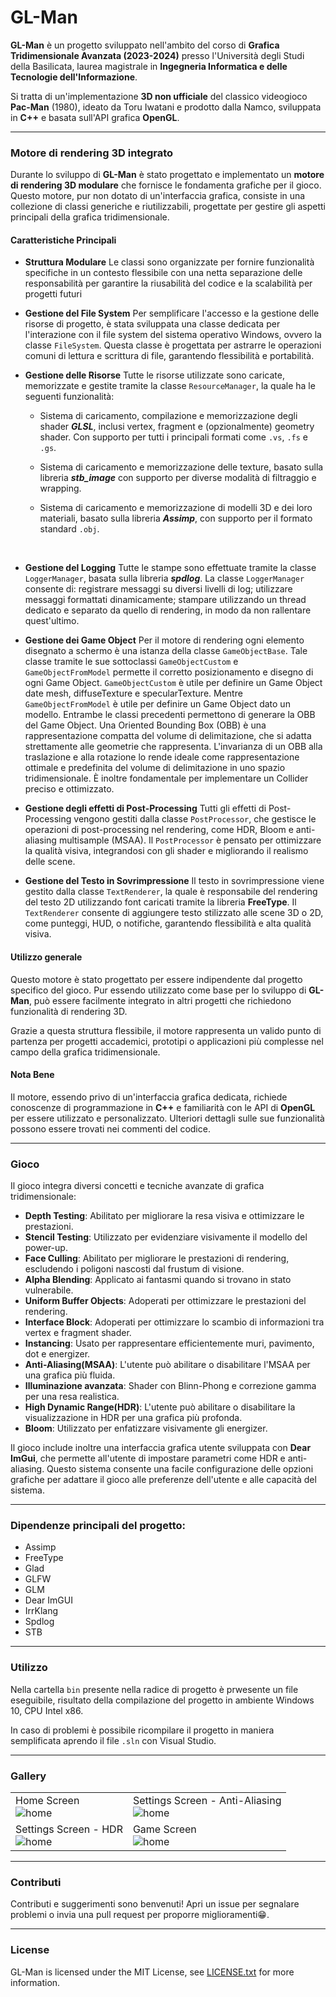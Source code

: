 # GL-Man

**GL-Man** è un progetto sviluppato nell'ambito del corso di **Grafica Tridimensionale Avanzata (2023-2024)** presso l'Università degli Studi della Basilicata, laurea magistrale in **Ingegneria Informatica e delle Tecnologie dell'Informazione**. 

Si tratta di un'implementazione **3D non ufficiale** del classico videogioco **Pac-Man** (1980), ideato da Toru Iwatani e prodotto dalla Namco, sviluppata in **C++** e basata sull'API grafica **OpenGL**.

---

### **Motore di rendering 3D integrato**

Durante lo sviluppo di **GL-Man** è stato progettato e implementato un **motore di rendering 3D modulare** che fornisce le fondamenta grafiche per il gioco. Questo motore, pur non dotato di un'interfaccia grafica, consiste in una collezione di classi generiche e riutilizzabili, progettate per gestire gli aspetti principali della grafica tridimensionale. 

#### **Caratteristiche Principali**

- **Struttura Modulare**
  Le classi sono organizzate per fornire funzionalità specifiche in un contesto flessibile con una netta separazione delle responsabilità per garantire la riusabilità del codice e la scalabilità per progetti futuri 
  <br />

- **Gestione del File System**
  Per semplificare l'accesso e la gestione delle risorse di progetto, è stata sviluppata una classe dedicata per l'interazione con il file system del sistema operativo Windows, ovvero la classe `FileSystem`. 
  Questa classe è progettata per astrarre le operazioni comuni di lettura e scrittura di file, garantendo flessibilità e portabilità.
  <br />

- **Gestione delle Risorse**
  Tutte le risorse utilizzate sono caricate, memorizzate e gestite tramite la classe `ResourceManager`, la quale ha le seguenti funzionalità:

  - Sistema di caricamento, compilazione e memorizzazione degli shader ***GLSL***, inclusi vertex, fragment e (opzionalmente) geometry shader. Con supporto per tutti i principali formati come `.vs`, `.fs` e `.gs`.
  
  - Sistema di caricamento e memorizzazione delle texture, basato sulla libreria ***stb_image*** con supporto per diverse modalità di filtraggio e wrapping.
  
  - Sistema di caricamento e memorizzazione di modelli 3D e dei loro materiali, basato sulla libreria ***Assimp***, con supporto per il formato standard `.obj`.
  <br />

- **Gestione del Logging**
  Tutte le stampe sono effettuate tramite la classe `LoggerManager`, basata sulla libreria ***spdlog***. La classe `LoggerManager` consente di: registrare messaggi su diversi livelli di log; utilizzare messaggi formattati dinamicamente; stampare utilizzando un thread dedicato e separato da quello di rendering, in modo da non rallentare quest'ultimo.
  <br />

- **Gestione dei Game Object**
  Per il motore di rendering ogni elemento disegnato a schermo è una istanza della classe `GameObjectBase`. 
  Tale classe tramite le sue sottoclassi `GameObjectCustom` e `GameObjectFromModel` permette il corretto posizionamento e disegno di ogni Game Object. 
  `GameObjectCustom` è utile per definire un Game Object date mesh, diffuseTexture e specularTexture. Mentre `GameObjectFromModel` è utile per definire un Game Object dato un modello. 
  Entrambe le classi precedenti permettono di generare la OBB del Game Object. Una Oriented Bounding Box (OBB) è una rappresentazione compatta del volume di delimitazione, che si adatta strettamente alle geometrie che rappresenta. L'invarianza di un OBB alla traslazione e alla rotazione lo rende ideale come rappresentazione ottimale e predefinita del volume di delimitazione in uno spazio tridimensionale. È inoltre fondamentale per implementare un Collider preciso e ottimizzato.
  <br />

- **Gestione degli effetti di Post-Processing**
  Tutti gli effetti di Post-Processing vengono gestiti dalla classe `PostProcessor`, che  gestisce le operazioni di post-processing nel rendering, come HDR, Bloom e anti-aliasing multisample (MSAA). 
  Il `PostProcessor` è pensato per ottimizzare la qualità visiva, integrandosi con gli shader e migliorando il realismo delle scene.
  <br />

- **Gestione del Testo in Sovrimpressione**
  Il testo in sovrimpressione viene gestito dalla classe `TextRenderer`, la quale è responsabile del rendering del testo 2D utilizzando font caricati tramite la libreria **FreeType**. 
  Il `TextRenderer` consente di aggiungere testo stilizzato alle scene 3D o 2D, come punteggi, HUD, o notifiche, garantendo flessibilità e alta qualità visiva.
  <br />

#### **Utilizzo generale**
Questo motore è stato progettato per essere indipendente dal progetto specifico del gioco. Pur essendo utilizzato come base per lo sviluppo di **GL-Man**, può essere facilmente integrato in altri progetti che richiedono funzionalità di rendering 3D. 

Grazie a questa struttura flessibile, il motore rappresenta un valido punto di partenza per progetti accademici, prototipi o applicazioni più complesse nel campo della grafica tridimensionale.

#### **Nota Bene**
Il motore, essendo privo di un'interfaccia grafica dedicata, richiede conoscenze di programmazione in **C++** e familiarità con le API di **OpenGL** per essere utilizzato e personalizzato. Ulteriori dettagli sulle sue funzionalità possono essere trovati nei commenti del codice.

---

### **Gioco**

Il gioco integra diversi concetti e tecniche avanzate di grafica tridimensionale:

- **Depth Testing**: Abilitato per migliorare la resa visiva e ottimizzare le prestazioni.
- **Stencil Testing**: Utilizzato per evidenziare visivamente il modello del power-up.
- **Face Culling**: Abilitato per migliorare le prestazioni di rendering, escludendo i poligoni nascosti dal frustum di visione.
- **Alpha Blending**: Applicato ai fantasmi quando si trovano in stato vulnerabile.
- **Uniform Buffer Objects**: Adoperati per ottimizzare le prestazioni del rendering.
- **Interface Block**: Adoperati per ottimizzare lo scambio di informazioni tra vertex e fragment shader.
- **Instancing**: Usato per rappresentare efficientemente muri, pavimento, dot e energizer.
- **Anti-Aliasing(MSAA)**: L'utente può abilitare o disabilitare l'MSAA per una grafica più fluida.
- **Illuminazione avanzata**: Shader con Blinn-Phong e correzione gamma per una resa realistica.
- **High Dynamic Range(HDR)**: L'utente può abilitare o disabilitare la visualizzazione in HDR per una grafica più profonda.
- **Bloom**: Utilizzato per enfatizzare visivamente gli energizer.

Il gioco include inoltre una interfaccia grafica utente sviluppata con **Dear ImGui**, che permette all'utente di impostare parametri come HDR e anti-aliasing. 
Questo sistema consente una facile configurazione delle opzioni grafiche per adattare il gioco alle preferenze dell'utente e alle capacità del sistema.

---

### Dipendenze principali del progetto:

- Assimp
- FreeType
- Glad
- GLFW
- GLM
- Dear ImGUI
- IrrKlang
- Spdlog
- STB

---

### **Utilizzo**

Nella cartella `bin` presente nella radice di progetto è prwesente un file eseguibile, risultato della compilazione del progetto in ambiente Windows 10, CPU Intel x86.

In caso di problemi è possibile ricompilare il progetto in maniera semplificata aprendo il file `.sln` con Visual Studio.

---

### **Gallery**

|  |  |
|--|--|
| Home Screen <BR>![home](./res/screenshots/screenshot_home.png) | Settings Screen - Anti-Aliasing <BR>![home](./res/screenshots/screenshot_settings_anti-aliasing.png) |
|Settings Screen - HDR <BR>![home](./res/screenshots/screenshot_settings_hdr.png) | Game Screen <BR>![home](./res/screenshots/screenshot_game.png) |

---

### **Contributi**

Contributi e suggerimenti sono benvenuti! Apri un issue per segnalare problemi o invia una pull request per proporre miglioramenti😁.

---

### **License**

GL-Man is licensed under the MIT License, see [LICENSE.txt](./LICENSE.txt) for more information.
